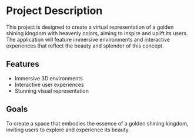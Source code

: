 # Project Description

This project is designed to create a virtual representation of a golden shining kingdom with heavenly colors, aiming to inspire and uplift its users. The application will feature immersive environments and interactive experiences that reflect the beauty and splendor of this concept.

## Features
- Immersive 3D environments
- Interactive user experiences
- Stunning visual representation

## Goals
To create a space that embodies the essence of a golden shining kingdom, inviting users to explore and experience its beauty.